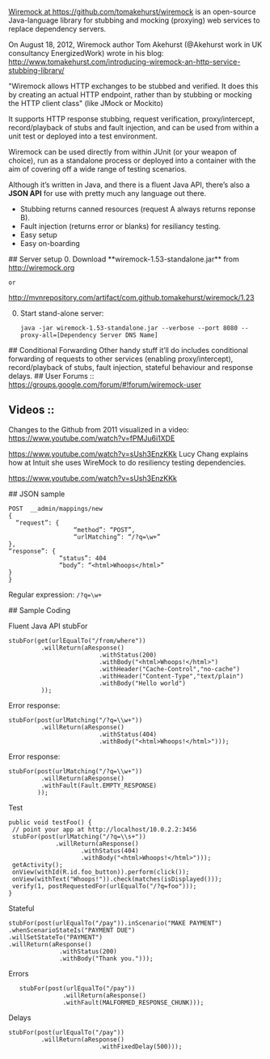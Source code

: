 <a target="_blank" href="https://github.com/tomakehurst/wiremock"> Wiremock at https://github.com/tomakehurst/wiremock</a>
is an open-source Java-language library for stubbing and mocking (proxying) web services 
to replace dependency servers.

On August 18, 2012, Wiremock author Tom Akehurst (@Akehurst work in UK consultancy EnergizedWork) 
wrote in his blog:
http://www.tomakehurst.com/introducing-wiremock-an-http-service-stubbing-library/

  "Wiremock allows HTTP exchanges to be stubbed and verified. 
  It does this by creating an actual HTTP endpoint, 
  rather than by stubbing or mocking the HTTP client class"
  (like JMock or Mockito)

It supports HTTP response stubbing, request verification, proxy/intercept, record/playback of stubs and fault injection, 
and can be used from within a unit test or deployed into a test environment.

Wiremock can be used directly from within JUnit (or your weapon of choice), 
run as a standalone process or deployed into a container with the aim of covering off a wide range of testing scenarios. 

Although it’s written in Java, and there is a fluent Java API,
there’s also a **JSON API** for use with pretty much any language out there.

  * Stubbing returns canned resources (request A always returns reponse B).
  * Fault injection (returns error or blanks) for resiliancy testing.
  * Easy setup
  * Easy on-boarding

<a id="Server">
## Server setup</a>
0. Download **wiremock-1.53-standalone.jar** from 
   <a target="_blank" href="http://wiremock.org/">http://wiremock.org</a>

	or 

  http://mvnrepository.com/artifact/com.github.tomakehurst/wiremock/1.23

0. Start stand-alone server:

	```
	java -jar wiremock-1.53-standalone.jar --verbose --port 8080 --proxy-all=[Dependency Server DNS Name]
	```


<a id="ConditionalForwarding">
## Conditional Forwarding</a>
Other handy stuff it’ll do includes conditional forwarding of requests to other services (enabling proxy/intercept), record/playback of stubs, fault injection, stateful behaviour and response delays.


<a id="UserForums">
## User Forums ::</a>

<a target="_blank" href="https://groups.google.com/forum/#!forum/wiremock-user">
https://groups.google.com/forum/#!forum/wiremock-user</a>


## Videos ::

Changes to the Github from 2011 visualized in a video:
https://www.youtube.com/watch?v=fPMJu6i1XDE

https://www.youtube.com/watch?v=sUsh3EnzKKk
Lucy Chang explains how at Intuit she uses WireMock to do resiliency testing dependencies.

https://www.youtube.com/watch?v=sUsh3EnzKKk


<a id="JSON">
## JSON sample</a>

  ```
POST  __admin/mappings/new
{ 
	“request”: {
					“method”: “POST”,
					“urlMatching”: “/?q=\w+”
},
“response”: {
				“status”: 404
				“body”: “<html>Whoops</html>”
}
}
  ```

Regular expression: `/?q=\w+`


<a id="Coding">
## Sample Coding</a>

Fluent Java API stubFor

  ```
  stubFor(get(urlEqualTo("/from/where"))
           .willReturn(aResponse()
                           .withStatus(200)
                           .withBody("<html>Whoops!</html>")
                           .withHeader("Cache-Control","no-cache")
                           .withHeader("Content-Type","text/plain")
                           .withBody("Hello world")
           ));
  ```

Error response:

  ```
  stubFor(post(urlMatching("/?q=\\w+"))
           .willReturn(aResponse()
                           .withStatus(404)
                           .withBody("<html>Whoops!</html>")));
  ```

Error response:

  ```
  stubFor(post(urlMatching("/?q=\\w+"))
           .willReturn(aResponse()
           .withFault(Fault.EMPTY_RESPONSE)
          ));
  ```

Test

  ```
  public void testFoo() {
   // point your app at http://localhost/10.0.2.2:3456
   stubFor(post(urlMatching("/?q=\\s+"))
               .willReturn(aResponse()
                      .withStatus(404)
                      .withBody("<html>Whoops!</html>")));
   getActivity();
   onView(withId(R.id.foo_button)).perform(click());
   onView(withText("Whoops!")).check(matches(isDisplayed()));
   verify(1, postRequestedFor(urlEqualTo("/?q=foo")));
}
  ```

Stateful

  ```
stubFor(post(urlEqualTo("/pay")).inScenario("MAKE PAYMENT")
  .whenScenarioStateIs("PAYMENT DUE")                                     
  .willSetStateTo("PAYMENT")
  .willReturn(aResponse()
                .withStatus(200)
                .withBody("Thank you.")));
  ```
  
Errors

```
   stubFor(post(urlEqualTo("/pay"))
               .willReturn(aResponse()
               .withFault(MALFORMED_RESPONSE_CHUNK)));
  ```
  
Delays

  ```
stubFor(post(urlEqualTo("/pay"))
           .willReturn(aResponse()
                           .withFixedDelay(500)));
  ```
